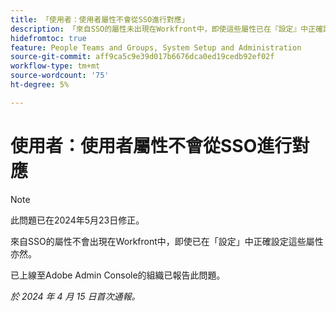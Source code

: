 ```yaml
---
title: 「使用者：使用者屬性不會從SSO進行對應」
description: 「來自SSO的屬性未出現在Workfront中，即使這些屬性已在『設定』中正確設定亦然。」
hidefromtoc: true
feature: People Teams and Groups, System Setup and Administration
source-git-commit: aff9ca5c9e39d017b6676dca0ed19cedb92ef02f
workflow-type: tm+mt
source-wordcount: '75'
ht-degree: 5%

---
```



# 使用者：使用者屬性不會從SSO進行對應

>[!NOTE]
>
>此問題已在2024年5月23日修正。

來自SSO的屬性不會出現在Workfront中，即使已在「設定」中正確設定這些屬性亦然。

已上線至Adobe Admin Console的組織已報告此問題。

_於 2024 年 4 月 15 日首次通報。_
